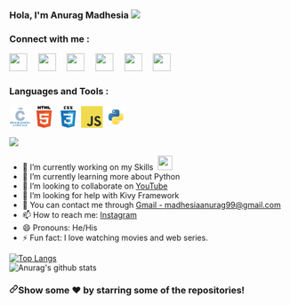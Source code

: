 ### Hola, I'm Anurag Madhesia <img src="https://raw.githubusercontent.com/MartinHeinz/MartinHeinz/master/wave.gif" width="30px">

### Connect with me :
[<img height="32" width="32" src="https://cdn.jsdelivr.net/npm/simple-icons@v3/icons/twitter.svg" />](#)&nbsp;&nbsp;&nbsp;&nbsp;
[<img height="32" width="32" src="https://cdn.jsdelivr.net/npm/simple-icons@v3/icons/facebook.svg" />](#)&nbsp;&nbsp;&nbsp;&nbsp;
[<img height="32" width="32" src="https://cdn.jsdelivr.net/npm/simple-icons@v3/icons/instagram.svg" />](https://www.instagram.com/anurag_madhesia)&nbsp;&nbsp;&nbsp;&nbsp;
[<img height="32" width="32" src="https://cdn.jsdelivr.net/npm/simple-icons@v3/icons/github.svg" />](https://github.com/anuragmadhesia)&nbsp;&nbsp;&nbsp;&nbsp;
[<img height="32" width="32" src="https://cdn.jsdelivr.net/npm/simple-icons@v3/icons/linkedin.svg" />](https://www.linkedin.com/in/anuragmadhesia)&nbsp;&nbsp;&nbsp;&nbsp;
[<img height="32" width="32" src="https://cdn.jsdelivr.net/npm/simple-icons@v3/icons/youtube.svg" />](https://www.youtube.com/channel/UCZ_3HXyb1vlvyozdm-b7Yiw)

### Languages and Tools :
[<img height="39" width="39" src="https://raw.githubusercontent.com/github/explore/80688e429a7d4ef2fca1e82350fe8e3517d3494d/topics/c/c.png" />]()
[<img height="39" width="39" src="https://raw.githubusercontent.com/github/explore/80688e429a7d4ef2fca1e82350fe8e3517d3494d/topics/html/html.png" />]()
[<img height="39" width="39" src="https://raw.githubusercontent.com/github/explore/80688e429a7d4ef2fca1e82350fe8e3517d3494d/topics/css/css.png" />]()
[<img height="39" width="39" src="https://raw.githubusercontent.com/github/explore/80688e429a7d4ef2fca1e82350fe8e3517d3494d/topics/javascript/javascript.png" />]()
[<img height="39" width="39" src="https://raw.githubusercontent.com/github/explore/80688e429a7d4ef2fca1e82350fe8e3517d3494d/topics/python/python.png" />]()


![](https://komarev.com/ghpvc/?username=anuragmadhesia-github-username&color=green)<br>

- 🔭 I’m currently working on my Skills&nbsp;&nbsp;<img height="26" width="26" src="https://camo.githubusercontent.com/40dff491d4e8123af55298ef908faedb66c463e5/68747470733a2f2f6d656469612e67697068792e636f6d2f6d656469612f57556c706c634d704f43456d5447427442572f67697068792e676966"/>
- 🌱 I’m currently learning more about Python
- 👯 I’m looking to collaborate on  [YouTube](https://www.youtube.com/channel/UCZ_3HXyb1vlvyozdm-b7Yiw)
- 🤔 I’m looking for help with Kivy Framework
- 💬 You can contact me through [Gmail - madhesiaanurag99@gmail.com](https://mail.google.com/mail/u/0/?view=cm&fs=1&tf=1&source=mailto&to=madhesiaanurag99@gmail.com)
- 📫 How to reach me: [Instagram](https://www.instagram.com/anurag_madhesia)
- 😄 Pronouns: He/His
- ⚡ Fun fact: I love watching movies and web series.


[![Top Langs](https://github-readme-stats.vercel.app/api/top-langs/?username=anuragmadhesia&layout=compact)](https://github.com/anuraghazra/github-readme-stats)
<br>
![Anurag's github stats](https://github-readme-stats.vercel.app/api?username=anuragmadhesia&show_icons=true&theme=radical)

<h3><a id="user-content-show-some-️-by-starring-some-of-the-repositories" class="anchor" aria-hidden="true" href="#show-some-️-by-starring-some-of-the-repositories"><svg class="octicon octicon-link" viewBox="0 0 16 16" version="1.1" width="16" height="16" aria-hidden="true"><path fill-rule="evenodd" d="M7.775 3.275a.75.75 0 001.06 1.06l1.25-1.25a2 2 0 112.83 2.83l-2.5 2.5a2 2 0 01-2.83 0 .75.75 0 00-1.06 1.06 3.5 3.5 0 004.95 0l2.5-2.5a3.5 3.5 0 00-4.95-4.95l-1.25 1.25zm-4.69 9.64a2 2 0 010-2.83l2.5-2.5a2 2 0 012.83 0 .75.75 0 001.06-1.06 3.5 3.5 0 00-4.95 0l-2.5 2.5a3.5 3.5 0 004.95 4.95l1.25-1.25a.75.75 0 00-1.06-1.06l-1.25 1.25a2 2 0 01-2.83 0z"></path></svg></a>Show some <g-emoji class="g-emoji" alias="heart" fallback-src="https://github.githubassets.com/images/icons/emoji/unicode/2764.png">❤️</g-emoji> by starring some of the repositories!</h3>
